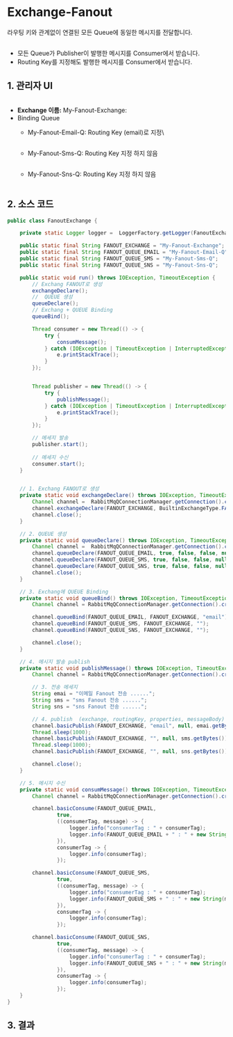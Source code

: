 # Exchange-Fanout

라우팅 키와 관계없이 연결된 모든 Queue에 동일한 메시지를 전달합니다.

<figure><img src="../../../.gitbook/assets/image (436).png" alt=""><figcaption></figcaption></figure>

* 모든 Queue가 Publisher이 발행한 메시지를 Consumer에서 받습니다.
* Routing Key를 지정해도 발행한 메시지를 Consumer에서 받습니다.

## 1. 관리자 UI

<figure><img src="../../../.gitbook/assets/image (437).png" alt=""><figcaption></figcaption></figure>

* **Exchange 이름:** My-Fanout-Exchange:&#x20;
* Binding Queue
  *   My-Fanout-Email-Q: Routing Key (email)로 지정\


      <figure><img src="../../../.gitbook/assets/image (438).png" alt=""><figcaption></figcaption></figure>
  *   My-Fanout-Sms-Q: Routing Key 지정 하지 않음&#x20;

      <figure><img src="../../../.gitbook/assets/image (439).png" alt=""><figcaption></figcaption></figure>
  *   My-Fanout-Sns-Q: Routing Key 지정 하지 않음

      <figure><img src="../../../.gitbook/assets/image (440).png" alt=""><figcaption></figcaption></figure>

## 2. 소스 코드

```java
public class FanoutExchange {

    private static Logger logger =  LoggerFactory.getLogger(FanoutExchange.class);

    public static final String FANOUT_EXCHANGE = "My-Fanout-Exchange";
    public static final String FANOUT_QUEUE_EMAIL = "My-Fanout-Email-Q";
    public static final String FANOUT_QUEUE_SMS = "My-Fanout-Sms-Q";
    public static final String FANOUT_QUEUE_SNS = "My-Fanout-Sns-Q";

    public static void run() throws IOException, TimeoutException {
        // Exchang FANOUT로 생성 
        exchangeDeclare();
        //  QUEUE 생성 
        queueDeclare();
        // Exchang + QUEUE Binding
        queueBind();

        Thread consumer = new Thread(() -> {
            try {
                consumMessage();
            } catch (IOException | TimeoutException | InterruptedException e) {
                e.printStackTrace();
            }
        });


        Thread publisher = new Thread(() -> {
            try {
                publishMessage();
            } catch (IOException | TimeoutException | InterruptedException e) {
                e.printStackTrace();
            }
        });

        // 메세지 발송
        publisher.start();
        
        // 메세지 수신
        consumer.start();
    }


    // 1. Exchang FANOUT로 생성 
    private static void exchangeDeclare() throws IOException, TimeoutException {
        Channel channel =  RabbitMqQConnectionManager.getConnection().createChannel();
        channel.exchangeDeclare(FANOUT_EXCHANGE, BuiltinExchangeType.FANOUT, true);
        channel.close();
    }

    // 2. QUEUE 생성 
    private static void queueDeclare() throws IOException, TimeoutException {
        Channel channel =  RabbitMqQConnectionManager.getConnection().createChannel();
        channel.queueDeclare(FANOUT_QUEUE_EMAIL, true, false, false, null);
        channel.queueDeclare(FANOUT_QUEUE_SMS, true, false, false, null);
        channel.queueDeclare(FANOUT_QUEUE_SNS, true, false, false, null);
        channel.close();
    }

    // 3. Exchang에 QUEUE Binding
    private static void queueBind() throws IOException, TimeoutException {
        Channel channel = RabbitMqQConnectionManager.getConnection().createChannel();

        channel.queueBind(FANOUT_QUEUE_EMAIL, FANOUT_EXCHANGE, "email");
        channel.queueBind(FANOUT_QUEUE_SMS, FANOUT_EXCHANGE, "");
        channel.queueBind(FANOUT_QUEUE_SNS, FANOUT_EXCHANGE, "");

        channel.close();
    }

    // 4. 메시지 발송 publish
    private static void publishMessage() throws IOException, TimeoutException, InterruptedException {
        Channel channel = RabbitMqQConnectionManager.getConnection().createChannel();

        // 3. 전송 메세지
        String emai = "이메일 Fanout 전송 ......";
        String sms = "sms Fanout 전송 ......";
        String sns = "sns Fanout 전송 ......";

        // 4. publish  (exchange, routingKey, properties, messageBody)
        channel.basicPublish(FANOUT_EXCHANGE, "email", null, emai.getBytes());
        Thread.sleep(1000);
        channel.basicPublish(FANOUT_EXCHANGE, "", null, sms.getBytes());
        Thread.sleep(1000);
        channel.basicPublish(FANOUT_EXCHANGE, "", null, sns.getBytes());

        channel.close();
    }

    // 5. 메시지 수신 
    private static void consumMessage() throws IOException, TimeoutException, InterruptedException {
        Channel channel = RabbitMqQConnectionManager.getConnection().createChannel();

        channel.basicConsume(FANOUT_QUEUE_EMAIL,
                true,
                ((consumerTag, message) -> {
                    logger.info("consumerTag : " + consumerTag);
                    logger.info(FANOUT_QUEUE_EMAIL + " : " + new String(message.getBody(), "UTF-8"));
                }),
                consumerTag -> {
                    logger.info(consumerTag);
                });

        channel.basicConsume(FANOUT_QUEUE_SMS,
                true,
                ((consumerTag, message) -> {
                    logger.info("consumerTag : " + consumerTag);
                    logger.info(FANOUT_QUEUE_SMS + " : " + new String(message.getBody(), "UTF-8"));
                }),
                consumerTag -> {
                    logger.info(consumerTag);
                });

        channel.basicConsume(FANOUT_QUEUE_SNS,
                true,
                ((consumerTag, message) -> {
                    logger.info("consumerTag : " + consumerTag);
                    logger.info(FANOUT_QUEUE_SNS + " : " + new String(message.getBody(),"UTF-8"));
                }),
                consumerTag -> {
                    logger.info(consumerTag);
                });
    }
}
```

## 3. 결과

<figure><img src="../../../.gitbook/assets/image (502).png" alt=""><figcaption></figcaption></figure>
